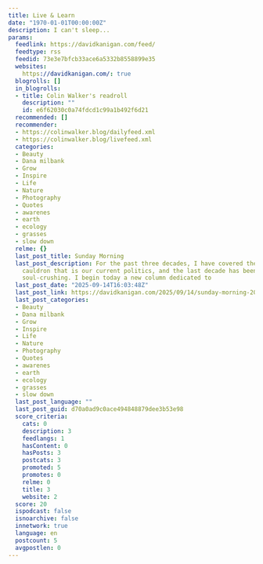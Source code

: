 ```yaml
---
title: Live & Learn
date: "1970-01-01T00:00:00Z"
description: I can't sleep...
params:
  feedlink: https://davidkanigan.com/feed/
  feedtype: rss
  feedid: 73e3e7bfcb33ace6a5332b8558899e35
  websites:
    https://davidkanigan.com/: true
  blogrolls: []
  in_blogrolls:
  - title: Colin Walker's readroll
    description: ""
    id: e6f62030c0a74fdcd1c99a1b492f6d21
  recommended: []
  recommender:
  - https://colinwalker.blog/dailyfeed.xml
  - https://colinwalker.blog/livefeed.xml
  categories:
  - Beauty
  - Dana milbank
  - Grow
  - Inspire
  - Life
  - Nature
  - Photography
  - Quotes
  - awarenes
  - earth
  - ecology
  - grasses
  - slow down
  relme: {}
  last_post_title: Sunday Morning
  last_post_description: For the past three decades, I have covered the dehumanizing
    cauldron that is our current politics, and the last decade has been particularly
    soul-crushing. I begin today a new column dedicated to
  last_post_date: "2025-09-14T16:03:48Z"
  last_post_link: https://davidkanigan.com/2025/09/14/sunday-morning-200/
  last_post_categories:
  - Beauty
  - Dana milbank
  - Grow
  - Inspire
  - Life
  - Nature
  - Photography
  - Quotes
  - awarenes
  - earth
  - ecology
  - grasses
  - slow down
  last_post_language: ""
  last_post_guid: d70a0ad9c0ace494848879dee3b53e98
  score_criteria:
    cats: 0
    description: 3
    feedlangs: 1
    hasContent: 0
    hasPosts: 3
    postcats: 3
    promoted: 5
    promotes: 0
    relme: 0
    title: 3
    website: 2
  score: 20
  ispodcast: false
  isnoarchive: false
  innetwork: true
  language: en
  postcount: 5
  avgpostlen: 0
---
```

